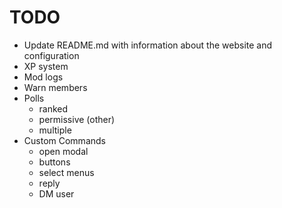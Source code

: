 # TODO
- Update README.md with information about the website and configuration
- XP system
- Mod logs
- Warn members
- Polls
    - ranked
    - permissive (other)
    - multiple
- Custom Commands
    - open modal
    - buttons
    - select menus
    - reply
    - DM user